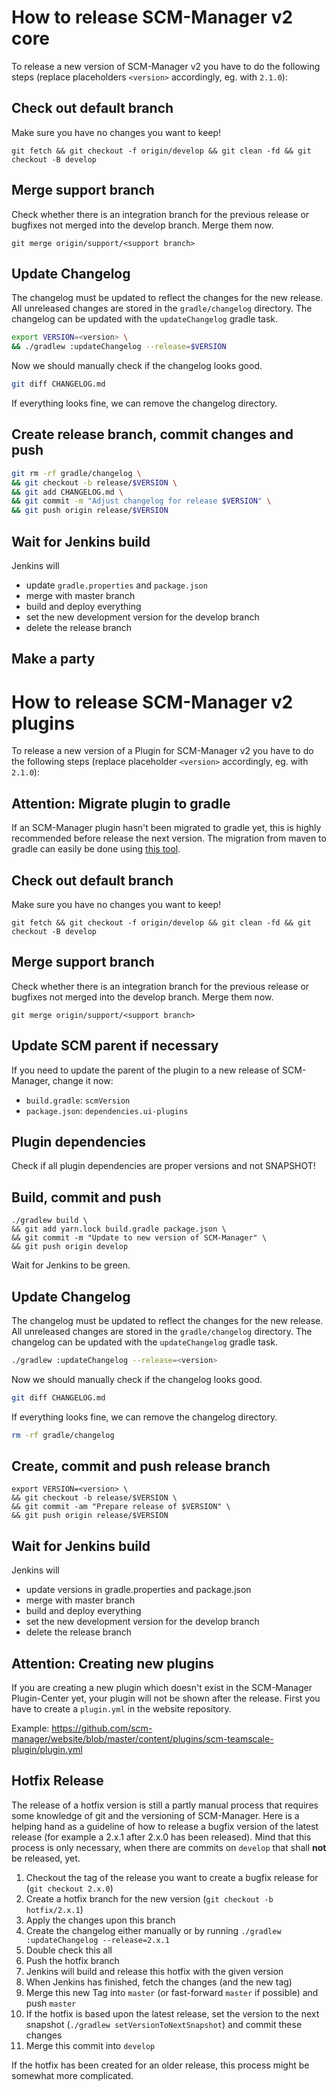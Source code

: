 # How to release SCM-Manager v2 core


To release a new version of SCM-Manager v2 you have to do the following steps (replace placeholders `<version>` accordingly, eg. with `2.1.0`):

## Check out default branch

Make sure you have no changes you want to keep!

```
git fetch && git checkout -f origin/develop && git clean -fd && git checkout -B develop
```

## Merge support branch

Check whether there is an integration branch for the previous release or bugfixes not merged into the develop branch. Merge them now.

```
git merge origin/support/<support branch>
```

## Update Changelog

The changelog must be updated to reflect the changes for the new release.
All unreleased changes are stored in the `gradle/changelog` directory.
The changelog can be updated with the `updateChangelog` gradle task.

```bash
export VERSION=<version> \
&& ./gradlew :updateChangelog --release=$VERSION
```

Now we should manually check if the changelog looks good.

```bash
git diff CHANGELOG.md
```

If everything looks fine, we can remove the changelog directory.

## Create release branch, commit changes and push

```bash
git rm -rf gradle/changelog \
&& git checkout -b release/$VERSION \
&& git add CHANGELOG.md \
&& git commit -m "Adjust changelog for release $VERSION" \
&& git push origin release/$VERSION
```

## Wait for Jenkins build

Jenkins will

- update `gradle.properties` and `package.json`
- merge with master branch
- build and deploy everything
- set the new development version for the develop branch
- delete the release branch

## Make a party

# How to release SCM-Manager v2 plugins

To release a new version of a Plugin for SCM-Manager v2 you have to do the following steps (replace placeholder `<version>` accordingly, eg. with `2.1.0`):

## Attention: Migrate plugin to gradle
If an SCM-Manager plugin hasn't been migrated to gradle yet, this is highly recommended before release the next version.
The migration from maven to gradle can easily be done using [this tool](https://github.com/scm-manager/smp-maven-to-gradle).

## Check out default branch

Make sure you have no changes you want to keep!

```
git fetch && git checkout -f origin/develop && git clean -fd && git checkout -B develop
```

## Merge support branch

Check whether there is an integration branch for the previous release or bugfixes not merged into the develop branch. Merge them now.

```
git merge origin/support/<support branch>
```

## Update SCM parent if necessary

If you need to update the parent of the plugin to a new release of SCM-Manager, change it now:

- `build.gradle`: `scmVersion`
- `package.json`: `dependencies.ui-plugins`

## Plugin dependencies

Check if all plugin dependencies are proper versions and not SNAPSHOT!

## Build, commit and push

```
./gradlew build \
&& git add yarn.lock build.gradle package.json \
&& git commit -m "Update to new version of SCM-Manager" \
&& git push origin develop
```

Wait for Jenkins to be green.

## Update Changelog

The changelog must be updated to reflect the changes for the new release.
All unreleased changes are stored in the `gradle/changelog` directory.
The changelog can be updated with the `updateChangelog` gradle task.

```bash
./gradlew :updateChangelog --release=<version>
```

Now we should manually check if the changelog looks good.

```bash
git diff CHANGELOG.md
```

If everything looks fine, we can remove the changelog directory.

```bash
rm -rf gradle/changelog
```

## Create, commit and push release branch

```
export VERSION=<version> \
&& git checkout -b release/$VERSION \
&& git commit -am "Prepare release of $VERSION" \
&& git push origin release/$VERSION
```

## Wait for Jenkins build

Jenkins will

- update versions in gradle.properties and package.json
- merge with master branch
- build and deploy everything
- set the new development version for the develop branch
- delete the release branch

## Attention: Creating new plugins
If you are creating a new plugin which doesn't exist in the SCM-Manager Plugin-Center yet, your plugin will not be shown after the release. 
First you have to create a `plugin.yml` in the website repository. 

Example: https://github.com/scm-manager/website/blob/master/content/plugins/scm-teamscale-plugin/plugin.yml

## Hotfix Release

The release of a hotfix version is still a partly manual process that requires some knowledge
of git and the versioning of SCM-Manager. Here is a helping hand as a guideline of how to release
a bugfix version of the latest release (for example a 2.x.1 after 2.x.0 has been released).
Mind that this process is only necessary, when there are commits on `develop` that shall **not** be
released, yet.

1. Checkout the tag of the release you want to create a bugfix release for (`git checkout 2.x.0`)
2. Create a hotfix branch for the new version (`git checkout -b hotfix/2.x.1`)
3. Apply the changes upon this branch
4. Create the changelog either manually or by running `./gradlew :updateChangelog --release=2.x.1`
5. Double check this all
6. Push the hotfix branch
7. Jenkins will build and release this hotfix with the given version
8. When Jenkins has finished, fetch the changes (and the new tag)
9. Merge this new Tag into `master` (or fast-forward `master` if possible) and push `master`
10. If the hotfix is based upon the latest release, set the version to the next snapshot (`./gradlew setVersionToNextSnapshot`) and commit these changes
11. Merge this commit into `develop`

If the hotfix has been created for an older release, this process might be somewhat more complicated.
